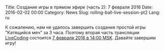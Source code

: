 Title: Создание игры в прямом эфире (часть 2): 7 февраля 2016
Date: 2016-02-02 00:00
Category: News
Slug: rolling-ball-live-session-pt2
Lang: ru

К сожалению, нам не удалось завершить создание простой игры "Катящийся мяч" за 3 часа. Поэтому вторая часть трансляции <a title="LiveCoding" href="https://www.livecoding.tv/kornerr">LiveCoding</a> состоится [7 февраля 2016 в 14:00 MSK](http://www.timeanddate.com/worldclock/fixedtime.html?msg=Open+Game+Studio%3A+%D0%9F%D1%80%D1%8F%D0%BC%D0%B0%D1%8F+%D1%82%D1%80%D0%B0%D0%BD%D1%81%D0%BB%D1%8F%D1%86%D0%B8%D1%8F+%D1%81%D0%BE%D0%B7%D0%B4%D0%B0%D0%BD%D0%B8%D1%8F+%D0%B8%D0%B3%D1%80%D1%8B%2C+%D1%87%D0%B0%D1%81%D1%82%D1%8C+2&iso=20160207T14&p1=166&ah=3). Давайте завершим игру!
